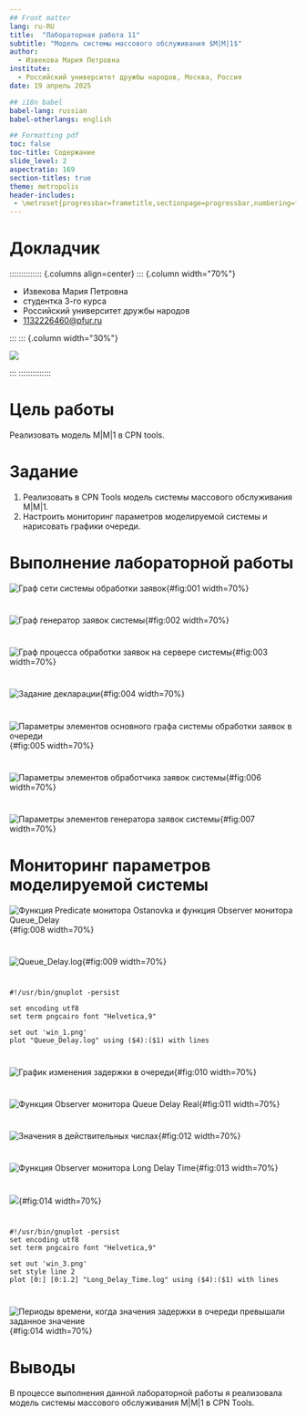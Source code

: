 ```yaml
---
## Front matter
lang: ru-RU
title:  "Лабораторная работа 11"
subtitle: "Модель системы массового обслуживания $M|M|1$"
author:
  - Извекова Мария Петровна
institute:
  - Российский университет дружбы народов, Москва, Россия
date: 19 апрель 2025

## i18n babel
babel-lang: russian
babel-otherlangs: english

## Formatting pdf
toc: false
toc-title: Содержание
slide_level: 2
aspectratio: 169
section-titles: true
theme: metropolis
header-includes:
 - \metroset{progressbar=frametitle,sectionpage=progressbar,numbering=fraction}
---
```


# Докладчик

:::::::::::::: {.columns align=center}
::: {.column width="70%"}

  * Извекова Мария Петровна
  * студентка 3-го курса
  * Российский университет дружбы народов
  * [1132226460@pfur.ru](mailto:1132226460@pfur.ru)

:::
::: {.column width="30%"}

![](./image/my_photo.jpg)

:::
::::::::::::::

# Цель работы

Реализовать модель M|M|1 в CPN tools.

# Задание

1. Реализовать в CPN Tools модель системы массового обслуживания M|M|1.
2. Настроить мониторинг параметров моделируемой системы и нарисовать графики очереди.

# Выполнение лабораторной работы

![Граф сети системы обработки заявок](image/1.png){#fig:001 width=70%}

#

![Граф генератор заявок системы](image/6.png){#fig:002 width=70%}

#

![Граф процесса обработки заявок на сервере системы](image/7.png){#fig:003 width=70%}


#

![Задание декларации](image/14.png){#fig:004 width=70%}

#

![Параметры элементов основного графа системы обработки заявок в очереди](image/11.png){#fig:005 width=70%}

#

![Параметры элементов обработчика заявок системы](image/12.png){#fig:006 width=70%}

#

![Параметры элементов генератора заявок системы](image/13.png){#fig:007 width=70%}

# Мониторинг параметров моделируемой системы

![Функция Predicate монитора Ostanovka и функция Observer монитора Queue_Delay](image/21.png){#fig:008 width=70%}

#

![Queue_Delay.log](image/27.png){#fig:009 width=70%}

#

```
#!/usr/bin/gnuplot -persist

set encoding utf8
set term pngcairo font "Helvetica,9"

set out 'win_1.png'
plot "Queue_Delay.log" using ($4):($1) with lines
```

#

![График изменения задержки в очереди](image/ГРАФИК.png){#fig:010 width=70%}

#

![Функция Observer монитора Queue Delay Real](image/23.png){#fig:011 width=70%}

#

![Значения в действительных числах](image/28.png){#fig:012 width=70%}

#

![Функция Observer монитора Long Delay Time](image/24.png){#fig:013 width=70%}

#

![](image/29.png){#fig:014 width=70%}

#

```
#!/usr/bin/gnuplot -persist
set encoding utf8
set term pngcairo font "Helvetica,9"

set out 'win_3.png'
set style line 2
plot [0:] [0:1.2] "Long_Delay_Time.log" using ($4):($1) with lines
```

#

![ Периоды времени, когда значения задержки в очереди превышали заданное значение](image/26.png){#fig:014 width=70%}

# Выводы

В процессе выполнения данной лабораторной работы я реализовала модель системы массового обслуживания M|M|1 в CPN Tools.